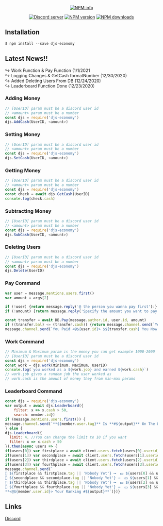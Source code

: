 <div align="center">
  <br />
  <br />
  <p>
    <a href="https://nodei.co/npm/djs-economy/"><img src="https://nodei.co/npm/djs-economy.png?downloads=true&stars=true" alt="NPM info" /></a>
  </p>
  <p>
    <a href="https://discord.gg/yv3s3b97Sn"><img src="https://discordapp.com/api/guilds/464316540490088448/widget.png" alt="Discord server" /></a>
    <a href="https://www.npmjs.com/package/djs-economy"><img src="https://img.shields.io/npm/v/djs-economy.svg" alt="NPM version" /></a>
    <a href="https://www.npmjs.com/package/djs-economy"><img src="https://img.shields.io/npm/dt/djs-economy.svg" alt="NPM downloads" /></a>
  </p>
</div>

## Installation
```js
$ npm install --save djs-economy
```
## Latest News!!
↪ Work Function & Pay Function (1/1/2021<br/>
↪ Logging Changes & GetCash formatNumber (12/30/2020)<br/>
↪ Added Deleting Users From DB (12/24/2020)<br/>
↪ Leaderboard Function Done (12/23/2020)<br/>

### Adding Money
```js
// [UserID] param must be a discord user id
// <amount> param must be a number
const djs = require('djs-economy')
djs.AddCash(UserID, <amount>)
```

### Setting Money
```js
// [UserID] param must be a discord user id
// <amount> param must be a number
const djs = require('djs-economy')
djs.SetCash(UserID, <amount>)
```

### Getting Money
```js
// [UserID] param must be a discord user id
// <amount> param must be a number
const djs = require('djs-economy')
const check = await djs.GetCash(UserID)
console.log(check.cash)
```

### Subtracting Money
```js
// [UserID] param must be a discord user id
// <amount> param must be a number
const djs = require('djs-economy')
djs.SubCash(UserID, <amount>)
```

### Deleting Users
```js
// [UserID] param must be a discord user id
// <amount> param must be a number
const djs = require('djs-economy')
djs.Delete(UserID)
```

### Pay Command
```js
var user = message.mentions.users.first()
var amount = args[2]
      
if (!user) {return message.reply('@ the person you wanna pay first'):}
if (!amount) {return message.reply('Specify the amount you want to pay!'):}

const transfer = await DB.Pay(message.author.id, user.id, amount)
if ((transfer.bal) <= (transfer.cash)) {return message.channel.send(`You Dont Have Enough Cash`);}
message.channel.send(`You Paid <@${user.id}> $${transfer.cash} You Now Have $${transfer.bal - transfer.cash}`);
```

### Work Command
```js
// Minimum & Maximum param is the money you can get example 1000-2000
// [UserID] param must be a discord user id
const djs = require('djs-economy')
const work = djs.work(Minimum, Maximum, UserID)
console.log(`you worked as a ${work.job} and earned ${work.cash}`)
// work.job gives a random job the user worked as
// work.cash is the amount of money they from min-max params 
```

### Leaderboard Command
```js
const djs = require('djs-economy')
var output = await djs.Leaderboard({
    filter: x => x.cash > 50,
    search: member.id})
if (message.mentions.users.first()) {
message.channel.send(`**${member.user.tag}** Is **#${output}** On The Leaderboard!`);
} else {
djs.Leaderboard({
  limit: 4, //You can change the limit to 10 if you want
  filter: x => x.cash > 50
}).then(async users => {
if(users[0]) var firstplace = await client.users.fetch(users[0].userid) 
if(users[1]) var secondplace = await client.users.fetch(users[1].userid)
if(users[2]) var thirdplace = await client.users.fetch(users[2].userid)
if(users[3]) var fourthplace = await client.users.fetch(users[3].userid)
message.channel.send(`
🥇 ${firstplace && firstplace.tag || 'Nobody Yet'} ⟶  💵 ${users[0] && users[0].cash || 'None'}\n
🥈 ${secondplace && secondplace.tag || 'Nobody Yet'} ⟶  💵 ${users[1] && users[1].cash || 'None'}\n
🥉 ${thirdplace && thirdplace.tag || 'Nobody Yet'} ⟶  💵 ${users[2] && users[2].cash || 'None'}\n
🏅 ${fourthplace && fourthplace.tag || 'Nobody Yet'} ⟶  💵 ${users[3] && users[3].cash || 'None'}\n
**<@${member.user.id}> Your Ranking #${output}**`)})}
```

## Links
[Discord](https://discord.gg/yv3s3b97Sn)